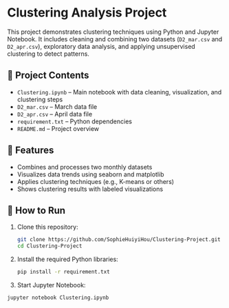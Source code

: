 # Clustering Analysis Project

This project demonstrates clustering techniques using Python and Jupyter Notebook. It includes cleaning and combining two datasets (`D2_mar.csv` and `D2_apr.csv`), exploratory data analysis, and applying unsupervised clustering to detect patterns.

## 📂 Project Contents

- `Clustering.ipynb` – Main notebook with data cleaning, visualization, and clustering steps
- `D2_mar.csv` – March data file
- `D2_apr.csv` – April data file
- `requirement.txt` – Python dependencies
- `README.md` – Project overview

## 🧰 Features

- Combines and processes two monthly datasets
- Visualizes data trends using seaborn and matplotlib
- Applies clustering techniques (e.g., K-means or others)
- Shows clustering results with labeled visualizations

## 🚀 How to Run

1. Clone this repository:
   ```bash
   git clone https://github.com/SophieHuiyiHou/Clustering-Project.git
   cd Clustering-Project
   ```
2. Install the required Python libraries:
   ```bash
   pip install -r requirement.txt
   ```
3.  Start Jupyter Notebook:
   ```bash
   jupyter notebook Clustering.ipynb
   ```
